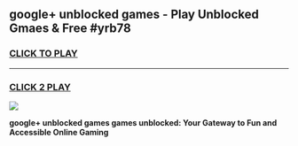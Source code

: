 
## google+ unblocked games - Play Unblocked Gmaes & Free #yrb78
<h3>
<a href="https://news.freeplayer.one?title=google+_unblocked_games&ref=03M">CLICK TO PLAY</a></h3>
<hr>

<h3>
<a href="https://news.freeplayer.one?title=google+_unblocked_games&ref=03M">CLICK 2 PLAY</a>
  
</h3>

<a href="https://news.freeplayer.one?title=google+_unblocked_games&ref=03M"><img src="https://clearcache.store/games.png"></a>


**google+ unblocked games games unblocked: Your Gateway to Fun and Accessible Online Gaming**
